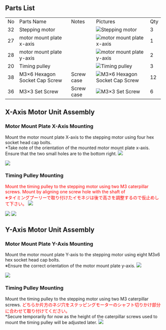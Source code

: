 ## Parts List
<table class="packing-list">
<tbody>
<tr>
<td>No</td>
<td>Parts Name</td>
<td>Notes</td>
<td class="packing-img">Pictures</td>
<td>Qty</td>
</tr>
<tr>
<td>32</td>
<td>Stepping motor</td>
<td></td>
<td><img src="./images/02/p1.jpg" alt="Stepping motor"></td>
<td>3</td>
</tr>
<tr>
<td>27</td>
<td>motor mount plate x-axis</td>
<td></td>
<td><img src="./images/02/p2.jpg" alt="motor mount plate x-axis"></td>
<td>1</td>
</tr>
<tr>
<td>28</td>
<td>motor mount plate y-axis</td>
<td></td>
<td><img src="./images/02/p3.jpg" alt="motor mount plate y-axis"></td>
<td>2</td>
</tr>
<tr>
<td>20</td>
<td>Timing pulley</td>
<td></td>
<td><img src="./images/02/p4.jpg" alt="Timing pulley"></td>
<td>3</td>
</tr>
<tr>
<td>38</td>
<td>M3&times;6 Hexagon Socket Cap Screw</td>
<td>Screw case</td>
<td><img src="./images/02/p5.jpg" alt="M3&times;6 Hexagon Socket Cap Screw"></td>
<td>12</td>
</tr>
<tr>
<td>36</td>
<td>M3&times;3 Set Screw</td>
<td>Screw case</td>
<td><img src="./images/02/p6.jpg" alt="M3&times;3 Set Screw"></td>
<td>6</td>
</tr>
</tbody>
</table>

## X-Axis Motor Unit Assembly
### Motor Mount Plate X-Axis Mounting
Mount the motor mount plate X-axis to the stepping motor using four hex socket head cap bolts.  
*Take note of the orientation of the mounted motor mount plate x-axis. Ensure that the two small holes are to the bottom right.
<img src="./images/02/mini-300mm_02_01.jpg">

<img src="./images/02/mini-300mm_02_02.jpg">

### Timing Pulley Mounting
<font color="Red">Mount the timing pulley to the stepping motor using two M3 caterpillar screws. Mount by aligning one screw hole with the shaft of  
※タイミングプーリーで取り付けたイモネジは後で高さを調整するので仮止めして下さい。</font>
<img src="./images/02/mini-300mm_02_03.jpg">

<img src="./images/02/mini-300mm_02_04.jpg">

<img src="./images/02/mini-300mm_02_05.jpg">

## Y-Axis Motor Unit Assembly
### Motor Mount Plate Y-Axis Mounting
Mount the motor mount plate Y-axis to the stepping motor using eight M3x6 hex socket head cap bolts.   
※Ensure the correct orientation of the motor mount plate y-axis.
<img src="./images/02/mini-300mm_02_06.jpg">

<img src="./images/02/mini-300mm_02_07.jpg">

### Timing Pulley Mounting
Mount the timing pulley to the stepping motor using two M3 caterpillar screws. <font color="Red">どちらか片方のネジ穴をステッピングモーターのシャフト切りかけ部分に合わせて取り付けてください。</font>  
*Secure temporarily for now as the height of the caterpillar screws used to mount the timing pulley will be adjusted later.
<img src="./images/02/mini-300mm_02_08.jpg">
